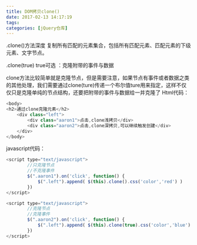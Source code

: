 ```yaml
---
title: DOM拷贝clone()
date: 2017-02-13 14:17:19
tags:
categories: [jQuery仓库]
---
```

.clone()方法深度 复制所有匹配的元素集合，包括所有匹配元素、匹配元素的下级元素、文字节点。
<!--more-->
.clone(true) true可选 ：克隆附带的事件与数据

clone方法比较简单就是克隆节点，但是需要注意，如果节点有事件或者数据之类的其他处理，我们需要通过clone(ture)传递一个布尔值ture用来指定，这样不仅仅只是克隆单纯的节点结构，还要把附带的事件与数据给一并克隆了
Html代码：
```js
<body>
<h2>通过clone克隆元素</h2>
    <div class="left">
        <div class="aaron1">点击,clone浅拷贝</div>
        <div class="aaron2">点击,clone深拷贝,可以继续触发创建</div>
    </div>
</body>
```
javascript代码：
```js
<script type="text/javascript">
        //只克隆节点
    	//不克隆事件
	    $(".aaron1").on('click', function() {
	        $(".left").append( $(this).clone().css('color','red') )
	    })
</script>
```
```js
<script type="text/javascript">
    	//克隆节点
    	//克隆事件
	    $(".aaron2").on('click', function() {
	        $(".left").append( $(this).clone(true).css('color','blue') )
	    })
</script>
```
